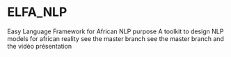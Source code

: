 # ELFA_NLP
Easy Language Framework for African NLP purpose
A toolkit to design NLP models for african reality
see the master branch
see the master branch and the vidéo présentation
